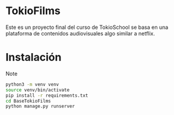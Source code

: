 # TokioFilms
Este es un proyecto final del curso de TokioSchool se basa en una plataforma de contenidos audiovisuales algo similar a netflix.

# Instalación
> [!NOTE]
> ```bash
> python3 -m venv venv
> source venv/bin/activate
> pip install -r requirements.txt
> cd BaseTokioFilms
> python manage.py runserver
> ```

